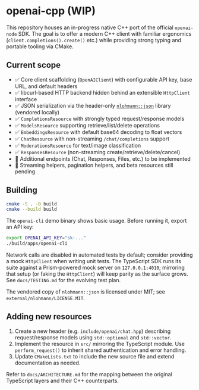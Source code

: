 # openai-cpp (WIP)

This repository houses an in-progress native C++ port of the official `openai-node` SDK.  The goal is to offer a modern C++ client with familiar ergonomics (`client.completions().create()` etc.) while providing strong typing and portable tooling via CMake.

## Current scope

- ✅ Core client scaffolding (`OpenAIClient`) with configurable API key, base URL, and default headers
- ✅ libcurl-based HTTP backend hidden behind an extensible `HttpClient` interface
- ✅ JSON serialization via the header-only [`nlohmann::json`](https://github.com/nlohmann/json) library (vendored locally)
- ✅ `CompletionsResource` with strongly typed request/response models
- ✅ `ModelsResource` supporting retrieve/list/delete operations
- ✅ `EmbeddingsResource` with default base64 decoding to float vectors
- ✅ `ChatResource` with non-streaming `/chat/completions` support
- ✅ `ModerationsResource` for text/image classification
- ✅ `ResponsesResource` (non-streaming create/retrieve/delete/cancel)
- 🚧 Additional endpoints (Chat, Responses, Files, etc.) to be implemented
- 🚧 Streaming helpers, pagination helpers, and beta resources still pending

## Building

```bash
cmake -S . -B build
cmake --build build
```

The `openai-cli` demo binary shows basic usage. Before running it, export an API key:

```bash
export OPENAI_API_KEY="sk-..."
./build/apps/openai-cli
```

Network calls are disabled in automated tests by default; consider providing a mock `HttpClient` when writing unit tests. The TypeScript SDK runs its suite against a Prism-powered mock server on `127.0.0.1:4010`; mirroring that setup (or faking the `HttpClient`) will keep parity as the surface grows. See `docs/TESTING.md` for the evolving test plan.

The vendored copy of `nlohmann::json` is licensed under MIT; see `external/nlohmann/LICENSE.MIT`.

## Adding new resources

1. Create a new header (e.g. `include/openai/chat.hpp`) describing request/response models using `std::optional` and `std::vector`.
2. Implement the resource in `src/` mirroring the TypeScript module. Use `perform_request()` to inherit shared authentication and error handling.
3. Update `CMakeLists.txt` to include the new source file and extend documentation as needed.

Refer to `docs/ARCHITECTURE.md` for the mapping between the original TypeScript layers and their C++ counterparts.
